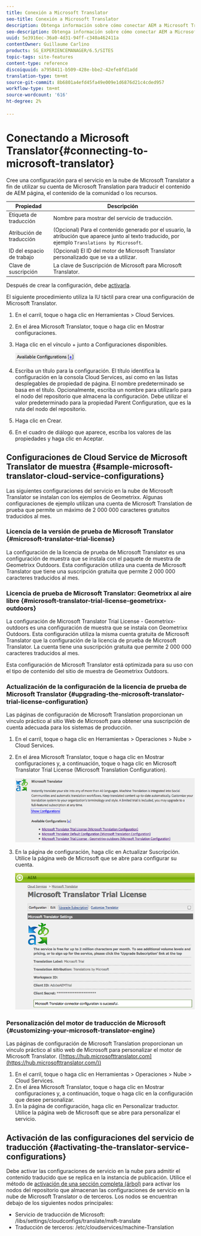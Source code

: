 ```yaml
---
title: Conexión a Microsoft Translator
seo-title: Conexión a Microsoft Translator
description: Obtenga información sobre cómo conectar AEM a Microsoft Translator.
seo-description: Obtenga información sobre cómo conectar AEM a Microsoft Translator.
uuid: 5e3916ec-36a0-4d31-94ff-c340a462411a
contentOwner: Guillaume Carlino
products: SG_EXPERIENCEMANAGER/6.5/SITES
topic-tags: site-features
content-type: reference
discoiquuid: a7958411-b509-428e-bbe2-42efe8fd1add
translation-type: tm+mt
source-git-commit: 8b6801a4efd45fa49e009e1d6876d21c4cded957
workflow-type: tm+mt
source-wordcount: '616'
ht-degree: 2%

---
```



# Conectando a Microsoft Translator{#connecting-to-microsoft-translator}

Cree una configuración para el servicio en la nube de Microsoft Translator a fin de utilizar su cuenta de Microsoft Translation para traducir el contenido de AEM página, el contenido de la comunidad o los recursos.

| Propiedad | Descripción |
|---|---|
| Etiqueta de traducción | Nombre para mostrar del servicio de traducción. |
| Atribución de traducción | (Opcional) Para el contenido generado por el usuario, la atribución que aparece junto al texto traducido, por ejemplo `Translations by Microsoft`. |
| ID del espacio de trabajo | (Opcional) El ID del motor de Microsoft Translator personalizado que se va a utilizar. |
| Clave de suscripción | La clave de Suscripción de Microsoft para Microsoft Translator. |

Después de crear la configuración, debe [activarla](/help/sites-administering/tc-msconf.md#activating-the-translator-service-configurations).

El siguiente procedimiento utiliza la IU táctil para crear una configuración de Microsoft Translator.

1. En el carril, toque o haga clic en Herramientas > Cloud Services.
1. En el área Microsoft Translator, toque o haga clic en Mostrar configuraciones.
1. Haga clic en el vínculo + junto a Configuraciones disponibles.

   ![chlimage_1-382](assets/chlimage_1-382.png)

1. Escriba un título para la configuración. El título identifica la configuración en la consola Cloud Services, así como en las listas desplegables de propiedad de página. El nombre predeterminado se basa en el título. Opcionalmente, escriba un nombre para utilizarlo para el nodo del repositorio que almacena la configuración. Debe utilizar el valor predeterminado para la propiedad Parent Configuration, que es la ruta del nodo del repositorio.
1. Haga clic en Crear.
1. En el cuadro de diálogo que aparece, escriba los valores de las propiedades y haga clic en Aceptar.

## Configuraciones de Cloud Service de Microsoft Translator de muestra {#sample-microsoft-translator-cloud-service-configurations}

Las siguientes configuraciones del servicio en la nube de Microsoft Translator se instalan con los ejemplos de Geometrixx. Algunas configuraciones de ejemplo utilizan una cuenta de Microsoft Translation de prueba que permite un máximo de 2 000 000 caracteres gratuitos traducidos al mes.

### Licencia de la versión de prueba de Microsoft Translator {#microsoft-translator-trial-license}

La configuración de la licencia de prueba de Microsoft Translator es una configuración de muestra que se instala con el paquete de muestra de Geometrixx Outdoors. Esta configuración utiliza una cuenta de Microsoft Translator que tiene una suscripción gratuita que permite 2 000 000 caracteres traducidos al mes.

### Licencia de prueba de Microsoft Translator: Geometrixx al aire libre {#microsoft-translator-trial-license-geometrixx-outdoors}

La configuración de Microsoft Translator Trial License - Geometrixx-outdoors es una configuración de muestra que se instala con Geometrixx Outdoors. Esta configuración utiliza la misma cuenta gratuita de Microsoft Translator que la configuración de la licencia de prueba de Microsoft Translator. La cuenta tiene una suscripción gratuita que permite 2 000 000 caracteres traducidos al mes.

Esta configuración de Microsoft Translator está optimizada para su uso con el tipo de contenido del sitio de muestra de Geometrixx Outdoors.

### Actualización de la configuración de la licencia de prueba de Microsoft Translator {#upgrading-the-microsoft-translator-trial-license-configuration}

Las páginas de configuración de Microsoft Translation proporcionan un vínculo práctico al sitio Web de Microsoft para obtener una suscripción de cuenta adecuada para los sistemas de producción.

1. En el carril, toque o haga clic en Herramientas > Operaciones > Nube > Cloud Services.
1. En el área Microsoft Translator, toque o haga clic en Mostrar configuraciones y, a continuación, toque o haga clic en Microsoft Translator Trial License (Microsoft Translation Configuration).

   ![chlimage_1-383](assets/chlimage_1-383.png)

1. En la página de configuración, haga clic en Actualizar Suscripción. Utilice la página web de Microsoft que se abre para configurar su cuenta.

   ![chlimage_1-384](assets/chlimage_1-384.png)

### Personalización del motor de traducción de Microsoft {#customizing-your-microsoft-translator-engine}

Las páginas de configuración de Microsoft Translation proporcionan un vínculo práctico al sitio web de Microsoft para personalizar el motor de Microsoft Translator. ([https://hub.microsofttranslator.com](https://hub.microsofttranslator.com/))

1. En el carril, toque o haga clic en Herramientas > Operaciones > Nube > Cloud Services.
1. En el área Microsoft Translator, toque o haga clic en Mostrar configuraciones y, a continuación, toque o haga clic en la configuración que desee personalizar.
1. En la página de configuración, haga clic en Personalizar traductor. Utilice la página web de Microsoft que se abre para personalizar el servicio.

## Activación de las configuraciones del servicio de traducción {#activating-the-translator-service-configurations}

Debe activar las configuraciones de servicio en la nube para admitir el contenido traducido que se replica en la instancia de publicación. Utilice el método de [activación de una sección completa (árbol)](/help/sites-authoring/publishing-pages.md#publishing-and-unpublishing-a-tree) para activar los nodos del repositorio que almacenan las configuraciones de servicio en la nube de Microsoft Translator o de terceros. Los nodos se encuentran debajo de los siguientes nodos principales:

* Servicio de traducción de Microsoft: /libs/settings/cloudconfigs/translate/msft-translate
* Traducción de terceros: /etc/cloudservices/machine-Translation


